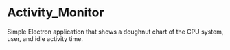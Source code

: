 # Activity_Monitor
Simple Electron application that shows a doughnut chart of the CPU system, user, and idle activity time.
